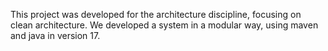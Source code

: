 This project was developed for the architecture discipline, focusing on clean architecture. We developed a system in a modular way, using maven and java in version 17.

